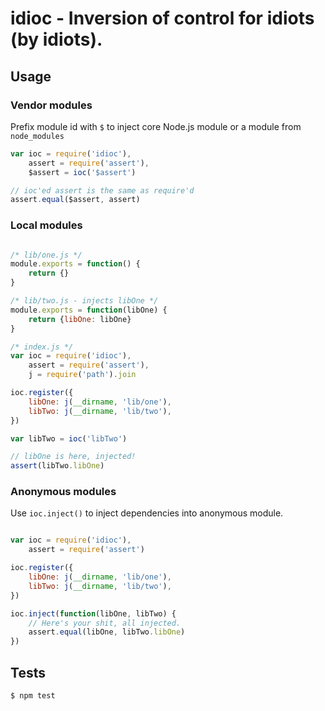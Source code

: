 # idioc - Inversion of control for idiots (by idiots).

## Usage

### Vendor modules

Prefix module id with `$` to inject core Node.js module or a module from `node_modules`

```js
var ioc = require('idioc'),
    assert = require('assert'),
    $assert = ioc('$assert')

// ioc'ed assert is the same as require'd
assert.equal($assert, assert)
```

### Local modules

```js

/* lib/one.js */
module.exports = function() {
    return {}
}

/* lib/two.js - injects libOne */
module.exports = function(libOne) {
    return {libOne: libOne}
}

/* index.js */
var ioc = require('idioc'),
    assert = require('assert'),
    j = require('path').join

ioc.register({
    libOne: j(__dirname, 'lib/one'),
    libTwo: j(__dirname, 'lib/two'),
})

var libTwo = ioc('libTwo')

// libOne is here, injected!
assert(libTwo.libOne)
```

### Anonymous modules

Use `ioc.inject()` to inject dependencies into anonymous module.

```js

var ioc = require('idioc'),
    assert = require('assert')

ioc.register({
    libOne: j(__dirname, 'lib/one'),
    libTwo: j(__dirname, 'lib/two'),
})

ioc.inject(function(libOne, libTwo) {
    // Here's your shit, all injected.
    assert.equal(libOne, libTwo.libOne)
})
```

## Tests

```
$ npm test
```
